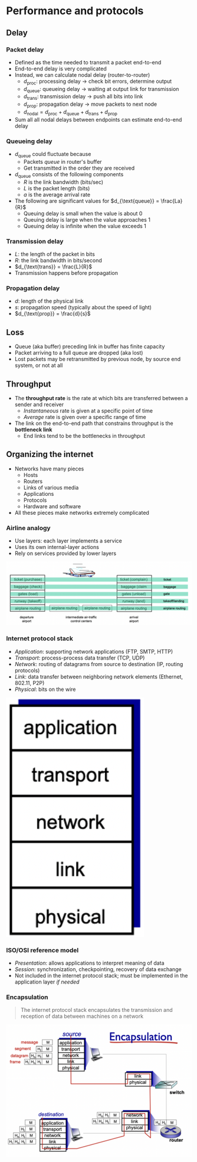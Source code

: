 # Performance and protocols

## Delay

### Packet delay

- Defined as the time needed to transmit a packet end-to-end
- End-to-end delay is very complicated
- Instead, we can calculate nodal delay (router-to-router)
	- $d_{\text{proc}}$: processing delay -> check bit errors, determine output
	- $d_{\text{queue}}$: queueing delay -> waiting at output link for transmission
	- $d_{\text{trans}}$: transmission delay -> push all bits into link
	- $d_{\text{prop}}$: propagation delay -> move packets to next node
	- $d_{\text{nodal}} = d_{\text{proc}} + d_{\text{queue}} + d_{\text{trans}} + d_{\text{prop}}$
- Sum all all nodal delays between endpoints can estimate end-to-end delay

### Queueing delay

- $d_{\text{queue}}$ could fluctuate because
	- Packets *queue* in router's buffer
	- Get transmitted in the order they are received
- $d_{\text{queue}}$ consists of the following components
	- $R$ is the link bandwidth (bits/sec)
	- $L$ is the packet length (bits)
	- $a$ is the average arrival rate
- The following are significant values for $d_{\text{queue}} = \frac{La}{R}$
	- Queuing delay is small when the value is about $0$
	- Queuing delay is large when the value approaches $1$
	- Queuing delay is infinite when the value exceeds $1$

### Transmission delay

- $L$: the length of the packet in bits
- $R$: the link bandwidth in bits/second
- $d_{\text{trans}} = \frac{L}{R}$
- Transmission happens before propagation

### Propagation delay

- $d$: length of the physical link
- $s$: propagation speed (typically about the speed of light)
- $d_{\text{prop}} = \frac{d}{s}$

## Loss

- Queue (aka buffer) preceding link in buffer has finite capacity
- Packet arriving to a full queue are dropped (aka lost)
- Lost packets may be retransmitted by previous node, by source end system, or not at all

## Throughput

- The **throughput rate** is the rate at which bits are transferred between a sender and receiver
	- *Instantaneous* rate is given at a specific point of time
	- *Average* rate is given over a specific range of time
- The link on the end-to-end path that constrains throughput is the **bottleneck link**
	- End links tend to be the bottlenecks in throughput

## Organizing the internet

- Networks have many pieces
	- Hosts
	- Routers
	- Links of various media
	- Applications
	- Protocols
	- Hardware and software
- All these pieces make networks extremely complicated

### Airline analogy

- Use layers: each layer implements a service
- Uses its own internal-layer actions
- Rely on services provided by lower layers

![Airline Functionality Layers](./figures/airline-layers.png)

### Internet protocol stack

- *Application*: supporting network applications (FTP, SMTP, HTTP)
- *Transport*: process-process data transfer (TCP, UDP)
- *Network*: routing of datagrams from source to destination (IP, routing protocols)
- *Link*: data transfer between neighboring network elements (Ethernet, 802.11, P2P)
- *Physical*: bits on the wire

![Internet Protocol Stack](./figures/internet-protocol-stack.png)

### ISO/OSI reference model

- *Presentation*: allows applications to interpret meaning of data
- *Session*: synchronization, checkpointing, recovery of data exchange
- Not included in the internet protocol stack; must be implemented in the application layer *if needed*

### Encapsulation

> The internet protocol stack encapsulates the transmission and reception of data between machines on a network

![Protocol Encapsulation](./figures/protocol-encapsulation.png)